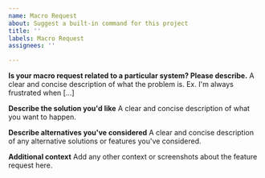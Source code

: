 ```yaml
---
name: Macro Request
about: Suggest a built-in command for this project
title: ''
labels: Macro Request
assignees: ''

---
```


**Is your macro request related to a particular system? Please describe.**
A clear and concise description of what the problem is. Ex. I'm always frustrated when [...]

**Describe the solution you'd like**
A clear and concise description of what you want to happen.

**Describe alternatives you've considered**
A clear and concise description of any alternative solutions or features you've considered.

**Additional context**
Add any other context or screenshots about the feature request here.
